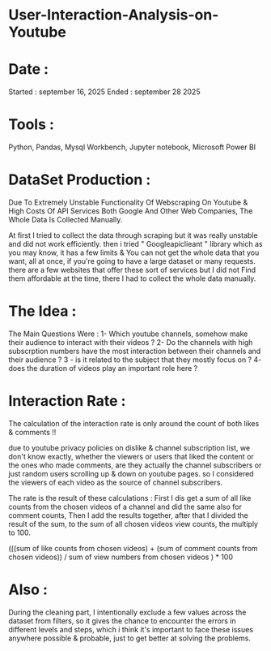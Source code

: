 # User-Interaction-Analysis-on-Youtube


# Date : 



Started : september 16, 2025
Ended : september 28 2025



# Tools :

Python,
Pandas,
Mysql Workbench,
Jupyter notebook,
Microsoft Power BI



# DataSet Production :

Due To Extremely Unstable Functionality Of Webscraping On Youtube & High Costs Of API Services Both Google And Other Web Companies, The Whole Data Is Collected Manually.

At first I tried to collect the data through scraping but it was really unstable and did not work efficiently. then i tried " Googleapiclieant " library which as you may know, it has a few limits &
You can not get the whole data that you want, all at once, if you're going to have a large dataset or many requests. there are a few websites that offer these sort of services but I did not 
Find them affordable at the time, there I had to collect the whole data manually.



# The Idea :

The Main Questions Were : 
1- Which youtube channels, somehow make their audience to interact with their videos ?
2- Do the channels with high subscrption numbers have the most interaction between their channels and their audience ?
3 - is it related to the subject that they mostly focus on ?
4- does the duration of videos play an important role here ?



# Interaction Rate :

The calculation of the interaction rate is only around the count of both likes & comments !!

due to youtube privacy policies on dislike & channel subscription list,
we don't know exactly, whether the viewers or users that liked the content or the ones who made comments,
are they actually the channel subscribers or just random users scrolling up & down on youtube pages.
so I considered the viewers of each video as the source of channel subscribers.

The rate is the result of these calculations : 
First I dis get a sum of all like counts from the chosen videos of a channel and did the same also for comment counts,
Then I add the results together, after that I divided the result of the sum, to the sum of all chosen videos view counts, the multiply to 100.

(((sum of like counts from chosen videos) + (sum of comment counts from chosen videos))  /  sum of view numbers from chosen videos ) * 100



# Also :
During the cleaning part, I intentionally exclude a few values across the dataset from filters, so it gives the chance to encounter the errors in different levels and steps, which i think it's important to face these issues anywhere possible & probable, just to get better at solving the problems.
